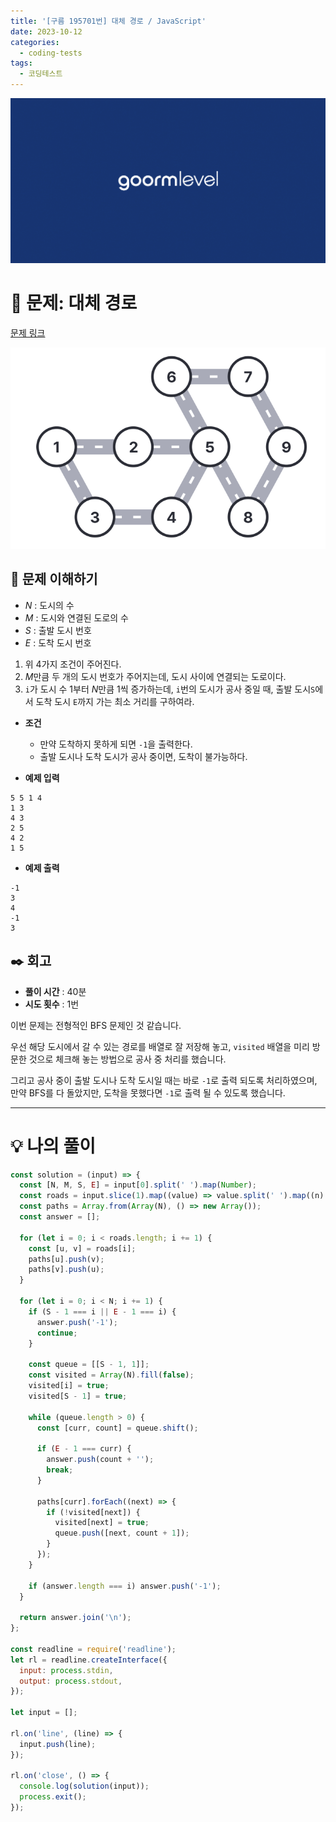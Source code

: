 ```yaml
---
title: '[구름 195701번] 대체 경로 / JavaScript'
date: 2023-10-12
categories:
  - coding-tests
tags:
  - 코딩테스트
---
```


![](images/Pasted%20image%2020231012050100.png)

# 📝 문제: 대체 경로

[문제 링크](https://level.goorm.io/exam/195701/%EB%8C%80%EC%B2%B4-%EA%B2%BD%EB%A1%9C/quiz/1)

![](images/Pasted%20image%2020231012234451.png)

## 🎯 문제 이해하기

- $N$ : 도시의 수
- $M$ : 도시와 연결된 도로의 수
- $S$ : 출발 도시 번호
- $E$ : 도착 도시 번호

1. 위 4가지 조건이 주어진다.
2. $M$만큼 두 개의 도시 번호가 주어지는데, 도시 사이에 연결되는 도로이다.
3. `i`가 도시 수 1부터 $N$만큼 1씩 증가하는데, `i`번의 도시가 공사 중일 때, 출발 도시`S`에서 도착 도시 `E`까지 가는 최소 거리를 구하여라.

- **조건**

  - 만약 도착하지 못하게 되면 `-1`을 출력한다.
  - 출발 도시나 도착 도시가 공사 중이면, 도착이 불가능하다.

- **예제 입력**

```
5 5 1 4
1 3
4 3
2 5
4 2
1 5
```

- **예제 출력**

```
-1
3
4
-1
3
```

## ✒️ 회고

- **풀이 시간** : 40분
- **시도 횟수** : 1번

이번 문제는 전형적인 BFS 문제인 것 같습니다.

우선 해당 도시에서 갈 수 있는 경로를 배열로 잘 저장해 놓고, `visited` 배열을 미리 방문한 것으로 체크해 놓는 방법으로 공사 중 처리를 했습니다.

그리고 공사 중이 출발 도시나 도착 도시일 때는 바로 `-1`로 출력 되도록 처리하였으며, 만약 BFS를 다 돌았지만, 도착을 못했다면 `-1`로 출력 될 수 있도록 했습니다.

---

# 💡 나의 풀이

```js
const solution = (input) => {
  const [N, M, S, E] = input[0].split(' ').map(Number);
  const roads = input.slice(1).map((value) => value.split(' ').map((n) => n - 1));
  const paths = Array.from(Array(N), () => new Array());
  const answer = [];

  for (let i = 0; i < roads.length; i += 1) {
    const [u, v] = roads[i];
    paths[u].push(v);
    paths[v].push(u);
  }

  for (let i = 0; i < N; i += 1) {
    if (S - 1 === i || E - 1 === i) {
      answer.push('-1');
      continue;
    }

    const queue = [[S - 1, 1]];
    const visited = Array(N).fill(false);
    visited[i] = true;
    visited[S - 1] = true;

    while (queue.length > 0) {
      const [curr, count] = queue.shift();

      if (E - 1 === curr) {
        answer.push(count + '');
        break;
      }

      paths[curr].forEach((next) => {
        if (!visited[next]) {
          visited[next] = true;
          queue.push([next, count + 1]);
        }
      });
    }

    if (answer.length === i) answer.push('-1');
  }

  return answer.join('\n');
};

const readline = require('readline');
let rl = readline.createInterface({
  input: process.stdin,
  output: process.stdout,
});

let input = [];

rl.on('line', (line) => {
  input.push(line);
});

rl.on('close', () => {
  console.log(solution(input));
  process.exit();
});
```
